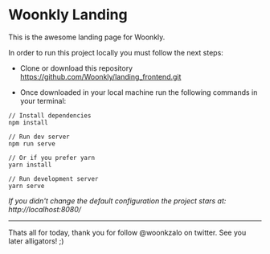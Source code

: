 # Woonkly Landing
This is the awesome landing page for Woonkly.

In order to run this project locally you must follow the next steps:

- Clone or download this repository
 https://github.com/Woonkly/landing_frontend.git

- Once downloaded in your local machine run the following commands in your terminal:
 ````
 // Install dependencies
 npm install

 // Run dev server
 npm run serve

 // Or if you prefer yarn
 yarn install

 // Run development server
 yarn serve
 ````
*If you didn't change the default configuration the project stars at: http://localhost:8080/*

----
Thats all for today, thank you for follow @woonkzalo on twitter. See you later alligators! ;)